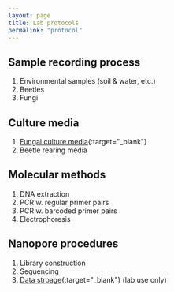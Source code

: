 ```yaml
---
layout: page
title: Lab protocols
permalink: "protocol"
---
```

## Sample recording process
1. Environmental samples (soil & water, etc.)
2. Beetles
3. Fungi

## Culture media
1. [Fungai culture media](https://protocols.io/view/mycology-media-b9eir3ce.html){:target="_blank"}<br>
2. Beetle rearing media

## Molecular methods
1. DNA extraction
2. PCR w. regular primer pairs
3. PCR w. barcoded primer pairs
4. Electrophoresis

## Nanopore procedures
1. Library construction
2. Sequencing
3. [Data stroage](https://uflorida-my.sharepoint.com/:f:/g/personal/ythuang_ufl_edu/ElfhmBPa8MRGtTaFSHmVl-4BlSLY6GMRZ5r2g5UVla4HQQ?e=dc1Jdp){:target="_blank"} (lab use only)<br>
